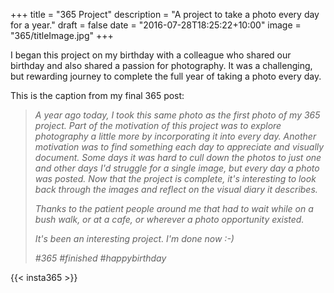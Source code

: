 +++
title = "365 Project"
description = "A project to take a photo every day for a year."
draft = false
date = "2016-07-28T18:25:22+10:00"
image = "365/titleImage.jpg"
+++

I began this project on my birthday with a colleague who shared our birthday and also shared a passion for photography. It was a challenging, but rewarding journey to complete the full year of taking a photo every day.  

This is the caption from my final 365 post:

>_A year ago today, I took this same photo as the first photo of my 365 project.  Part of the motivation of this project was to explore photography a little more by incorporating it into every day.  Another motivation was to find something each day to appreciate and visually document.  Some days it was hard to cull down the photos to just one and other days I'd struggle for a single image, but every day a photo was posted.  Now that the project is complete, it's interesting to look back through the images and reflect on the visual diary it describes._ 
>
>_Thanks to the patient people around me that had to wait while on a bush walk, or at a cafe, or wherever a photo opportunity existed._
>
>_It's been an interesting project.  I'm done now :-)_
>
>_#365 #finished #happybirthday_


{{< insta365 >}}

